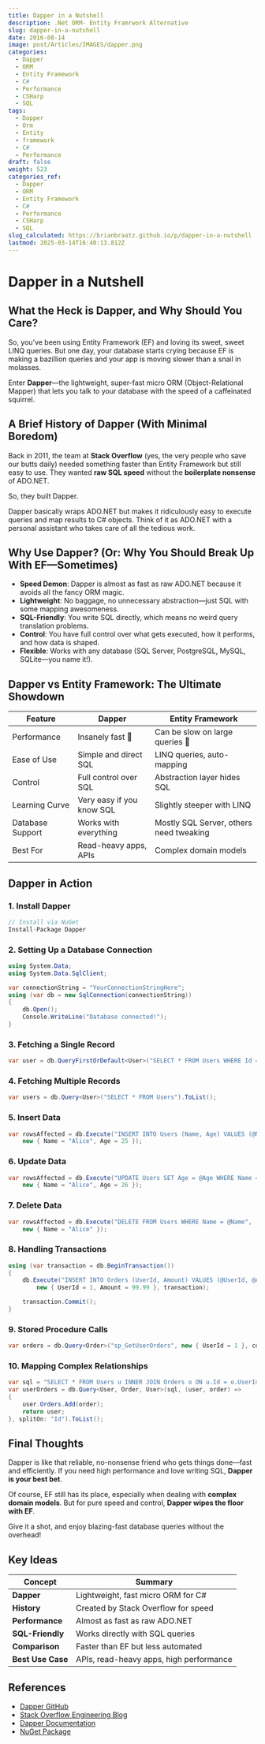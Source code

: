 ```yaml
---
title: Dapper in a Nutshell
description: .Net ORM- Entity Framrwork Alternative
slug: dapper-in-a-nutshell
date: 2016-08-14
image: post/Articles/IMAGES/dapper.png
categories:
  - Dapper
  - ORM
  - Entity Framework
  - C#
  - Performance
  - CSHarp
  - SQL
tags:
  - Dapper
  - Orm
  - Entity
  - framework
  - C#
  - Performance
draft: false
weight: 523
categories_ref:
  - Dapper
  - ORM
  - Entity Framework
  - C#
  - Performance
  - CSHarp
  - SQL
slug_calculated: https://brianbraatz.github.io/p/dapper-in-a-nutshell
lastmod: 2025-03-14T16:40:13.812Z
---
```

# Dapper in a Nutshell

## What the Heck is Dapper, and Why Should You Care?

So, you’ve been using Entity Framework (EF) and loving its sweet, sweet LINQ queries. But one day, your database starts crying because EF is making a bazillion queries and your app is moving slower than a snail in molasses.

Enter **Dapper**—the lightweight, super-fast micro ORM (Object-Relational Mapper) that lets you talk to your database with the speed of a caffeinated squirrel.

## A Brief History of Dapper (With Minimal Boredom)

Back in 2011, the team at **Stack Overflow** (yes, the very people who save our butts daily) needed something faster than Entity Framework but still easy to use. They wanted **raw SQL speed** without the **boilerplate nonsense** of ADO.NET.

So, they built Dapper.

Dapper basically wraps ADO.NET but makes it ridiculously easy to execute queries and map results to C# objects. Think of it as ADO.NET with a personal assistant who takes care of all the tedious work.

## Why Use Dapper? (Or: Why You Should Break Up With EF—Sometimes)

* **Speed Demon**: Dapper is almost as fast as raw ADO.NET because it avoids all the fancy ORM magic.
* **Lightweight**: No baggage, no unnecessary abstraction—just SQL with some mapping awesomeness.
* **SQL-Friendly**: You write SQL directly, which means no weird query translation problems.
* **Control**: You have full control over what gets executed, how it performs, and how data is shaped.
* **Flexible**: Works with any database (SQL Server, PostgreSQL, MySQL, SQLite—you name it!).

## Dapper vs Entity Framework: The Ultimate Showdown

| Feature          | Dapper                    | Entity Framework                        |
| ---------------- | ------------------------- | --------------------------------------- |
| Performance      | Insanely fast 🚀          | Can be slow on large queries 🐢         |
| Ease of Use      | Simple and direct SQL     | LINQ queries, auto-mapping              |
| Control          | Full control over SQL     | Abstraction layer hides SQL             |
| Learning Curve   | Very easy if you know SQL | Slightly steeper with LINQ              |
| Database Support | Works with everything     | Mostly SQL Server, others need tweaking |
| Best For         | Read-heavy apps, APIs     | Complex domain models                   |

## Dapper in Action

### 1. Install Dapper

```csharp
// Install via NuGet
Install-Package Dapper
```

### 2. Setting Up a Database Connection

```csharp
using System.Data;
using System.Data.SqlClient;

var connectionString = "YourConnectionStringHere";
using (var db = new SqlConnection(connectionString))
{
    db.Open();
    Console.WriteLine("Database connected!");
}
```

### 3. Fetching a Single Record

```csharp
var user = db.QueryFirstOrDefault<User>("SELECT * FROM Users WHERE Id = @Id", new { Id = 1 });
```

### 4. Fetching Multiple Records

```csharp
var users = db.Query<User>("SELECT * FROM Users").ToList();
```

### 5. Insert Data

```csharp
var rowsAffected = db.Execute("INSERT INTO Users (Name, Age) VALUES (@Name, @Age)",
    new { Name = "Alice", Age = 25 });
```

### 6. Update Data

```csharp
var rowsAffected = db.Execute("UPDATE Users SET Age = @Age WHERE Name = @Name",
    new { Name = "Alice", Age = 26 });
```

### 7. Delete Data

```csharp
var rowsAffected = db.Execute("DELETE FROM Users WHERE Name = @Name",
    new { Name = "Alice" });
```

### 8. Handling Transactions

```csharp
using (var transaction = db.BeginTransaction())
{
    db.Execute("INSERT INTO Orders (UserId, Amount) VALUES (@UserId, @Amount)",
        new { UserId = 1, Amount = 99.99 }, transaction);

    transaction.Commit();
}
```

### 9. Stored Procedure Calls

```csharp
var orders = db.Query<Order>("sp_GetUserOrders", new { UserId = 1 }, commandType: CommandType.StoredProcedure);
```

### 10. Mapping Complex Relationships

```csharp
var sql = "SELECT * FROM Users u INNER JOIN Orders o ON u.Id = o.UserId";
var userOrders = db.Query<User, Order, User>(sql, (user, order) =>
{
    user.Orders.Add(order);
    return user;
}, splitOn: "Id").ToList();
```

## Final Thoughts

Dapper is like that reliable, no-nonsense friend who gets things done—fast and efficiently. If you need high performance and love writing SQL, **Dapper is your best bet**.

Of course, EF still has its place, especially when dealing with **complex domain models**. But for pure speed and control, **Dapper wipes the floor with EF**.

Give it a shot, and enjoy blazing-fast database queries without the overhead!

## Key Ideas

| Concept           | Summary                                 |
| ----------------- | --------------------------------------- |
| **Dapper**        | Lightweight, fast micro ORM for C#      |
| **History**       | Created by Stack Overflow for speed     |
| **Performance**   | Almost as fast as raw ADO.NET           |
| **SQL-Friendly**  | Works directly with SQL queries         |
| **Comparison**    | Faster than EF but less automated       |
| **Best Use Case** | APIs, read-heavy apps, high performance |

## References

* [Dapper GitHub](https://github.com/DapperLib/Dapper)
* [Stack Overflow Engineering Blog](https://stackoverflow.blog/)
* [Dapper Documentation](https://dapper-tutorial.net/)
* [NuGet Package](https://www.nuget.org/packages/Dapper)
